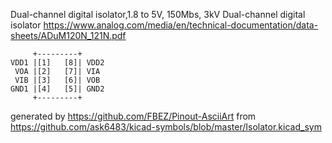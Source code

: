 Dual-channel digital isolator,1.8 to 5V, 150Mbs, 3kV
Dual-channel digital isolator
https://www.analog.com/media/en/technical-documentation/data-sheets/ADuM120N_121N.pdf


	     +---------+
	VDD1 |[1]   [8]| VDD2
	 VOA |[2]   [7]| VIA
	 VIB |[3]   [6]| VOB
	GND1 |[4]   [5]| GND2
	     +---------+


generated by https://github.com/FBEZ/Pinout-AsciiArt from https://github.com/ask6483/kicad-symbols/blob/master/Isolator.kicad_sym